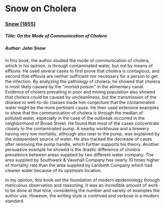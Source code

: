 # Snow on Cholera

### [Snow (1855)](http://www.ph.ucla.edu/epi/snow/snowbook.html)

##### Title: On the Mode of Communication of Cholera

##### Author: John Snow

In this book, the author studied the mode of communication of cholera, which in his opinion, is through contaminated water, but not by means of effluvia. He used several cases to first prove that cholera is contagious, and second that effluvia are neither sufficient nor necessary for a person to get the infection. By analyzing the pathology of cholera, he showed that cholera is most likely caused by the "morbid poison" in the alimentary canal. Evidence of cholera prevailing in poor and mining population also showed that cholera could be caused by uncleanliness, but the transmission of the disease to well-to-do classes made him conjecture that the contaminated water might be the more pertinent cause. He then used extensive examples to show that the communication of cholera is through the median of polluted water, especially in the case of the outbreak occurred in the neighborhood of Broad Street. He found that most of the cases concentrate closely to the contaminated pump. A nearby workhouse and a brewery having very low mortality, although also near to the pump, was explained by the independent source of water. He also tracked the decrease of cases after removing the pump handle, which further supports his theory. Another persuasive example he showed is the drastic difference of cholera prevalence between areas supplied by two different water company. The area supplied by Southwark & Vauxhall Company has nearly 10 times higher of mortality rate than the area supplied by Lambeth Company which had cleaner water because of its upstream location. 

In my opinion, this book set the foundation of modern epidemiology through meticulous observation and reasoning. It was an incredible amount of work to be done at that time, considering the number and variety of examples the author use. However, the writing style is contrived and verbose in a modern standard.

 